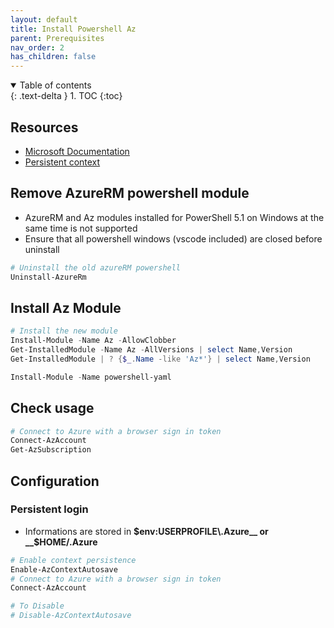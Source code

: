 ```yaml
---
layout: default
title: Install Powershell Az
parent: Prerequisites
nav_order: 2
has_children: false
---
```


<details open markdown="block">
  <summary>
    Table of contents
  </summary>
  {: .text-delta }
1. TOC
{:toc}
</details>

## Resources

* [Microsoft Documentation](https://docs.microsoft.com/en-us/powershell/azure/?view=azps-7.2.0)
* [Persistent context](https://docs.microsoft.com/fr-fr/powershell/azure/context-persistence?view=azps-7.2.0)

## Remove AzureRM powershell module

* AzureRM and Az modules installed for PowerShell 5.1 on Windows at the same time is not supported
* Ensure that all powershell windows (vscode included) are closed before uninstall

```powershell
# Uninstall the old azureRM powershell
Uninstall-AzureRm
```

## Install Az Module

```powershell
# Install the new module
Install-Module -Name Az -AllowClobber
Get-InstalledModule -Name Az -AllVersions | select Name,Version
Get-InstalledModule | ? {$_.Name -like 'Az*'} | select Name,Version

Install-Module -Name powershell-yaml
```

## Check usage

```powershell
# Connect to Azure with a browser sign in token
Connect-AzAccount
Get-AzSubscription
```

## Configuration

### Persistent login

* Informations are stored in __$env:USERPROFILE\.Azure__ or __$HOME/.Azure__

```powershell
# Enable context persistence
Enable-AzContextAutosave
# Connect to Azure with a browser sign in token
Connect-AzAccount

# To Disable
# Disable-AzContextAutosave
```

